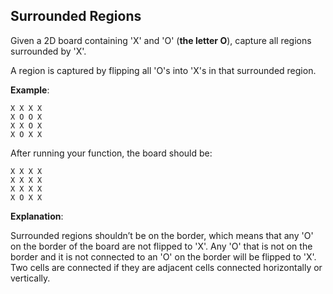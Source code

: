 Surrounded Regions
---

Given a 2D board containing 'X' and 'O' (__the letter O__), capture all regions surrounded by 'X'.

A region is captured by flipping all 'O's into 'X's in that surrounded region.

__Example__:

```
X X X X
X O O X
X X O X
X O X X
```

After running your function, the board should be:

```
X X X X
X X X X
X X X X
X O X X
```

__Explanation__:

Surrounded regions shouldn’t be on the border, which means that any 'O' on the border of the board are not flipped to 'X'. Any 'O' that is not on the border and it is not connected to an 'O' on the border will be flipped to 'X'. Two cells are connected if they are adjacent cells connected horizontally or vertically.
